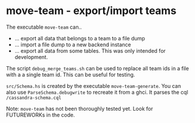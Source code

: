 # move-team - export/import teams

The executable `move-team` can..
- ... export all data that belongs to a team to a file dump
- ... import a file dump to a new backend instance
- ... export all data from some tables. This was only intended for development.

The script `debug_merge_teams.sh` can be used to replace all team ids in a file
with a a single team id. This can be useful for testing.

`src/Schema.hs` is created by the executable `move-team-generate`.
You can also use `ParseSchema.debugwrite` to recreate it from a ghci.
It parses the cql `/cassandra-schema.cql`

Note:
  `move-team` has not been thoroughly tested yet.
  Look for FUTUREWORKs in the code.
